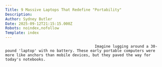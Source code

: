 ```yaml
---
Title: 9 Massive Laptops That Redefine "Portability"
Description: 
Author: Sydney Butler
Date: 2025-09-12T21:15:15.000Z
Robots: noindex,nofollow
Template: index
---
```


                                            Imagine lugging around a 30-pound 'laptop' with no battery. These early portable computers were more like anchors than mobile devices, but they paved the way for today's notebooks.
                                        